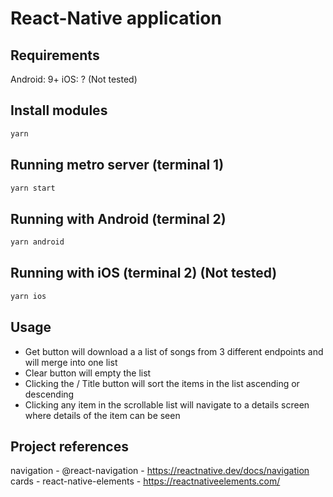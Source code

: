 # React-Native application

## Requirements

Android: 9+
iOS: ? (Not tested)

## Install modules

```bash
yarn
```

## Running metro server (terminal 1)

```bash
yarn start
```

## Running with Android (terminal 2)

```bash
yarn android
```

## Running with iOS (terminal 2) (Not tested)

```bash
yarn ios
```

## Usage

- Get button will download a a list of songs from 3 different endpoints and will merge into one list
- Clear button will empty the list
- Clicking the \/ Title button will sort the items in the list ascending or descending
- Clicking any item in the scrollable list will navigate to a details screen where details of the item can be seen

## Project references

navigation - @react-navigation - https://reactnative.dev/docs/navigation
cards - react-native-elements - https://reactnativeelements.com/